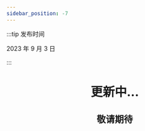 ```yaml
---
sidebar_position: -7
---
```


:::tip 发布时间

2023 年 9 月 3 日

:::

<center>
    <h1>更新中...</h1>
    <h2>敬请期待</h2>
</center>